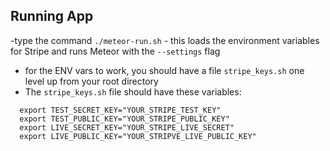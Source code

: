 ## Running App

-type the command `./meteor-run.sh` - this loads the environment variables for Stripe and runs Meteor with the `--settings` flag
- for the ENV vars to work, you should have a file `stripe_keys.sh` one level up from your root directory
- The `stripe_keys.sh` file should have these variables:
```
  export TEST_SECRET_KEY="YOUR_STRIPE_TEST_KEY"
  export TEST_PUBLIC_KEY="YOUR_STRIPE_PUBLIC_KEY"
  export LIVE_SECRET_KEY="YOUR_STRIPE_LIVE_SECRET"
  export LIVE_PUBLIC_KEY="YOUR_STRIPVE_LIVE_PUBLIC_KEY"
  
```
  
  

